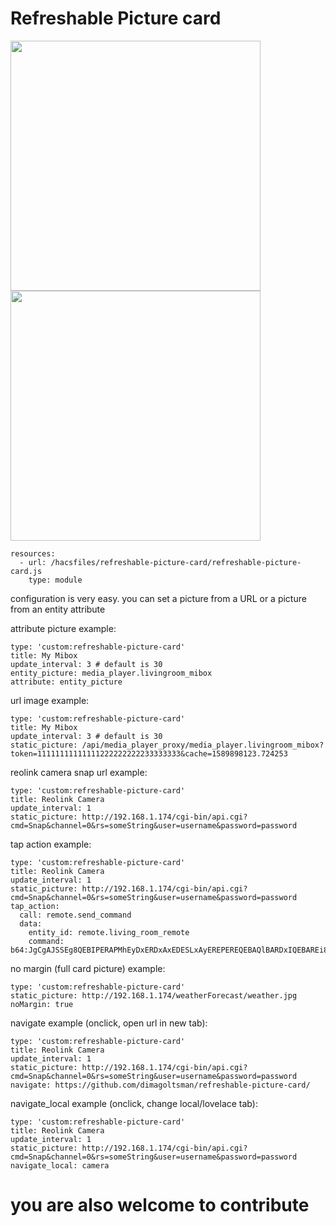 # Refreshable Picture card #


<img src="https://github.com/dimagoltsman/refreshable-picture-card/raw/master/example1.png" height="400">

<img src="https://github.com/dimagoltsman/refreshable-picture-card/raw/master/example2.png" height="400">

```
resources:
  - url: /hacsfiles/refreshable-picture-card/refreshable-picture-card.js
    type: module
```


configuration is very easy. you can set a picture from a URL or a picture from an entity attribute

attribute picture example:

```
type: 'custom:refreshable-picture-card'
title: My Mibox
update_interval: 3 # default is 30
entity_picture: media_player.livingroom_mibox
attribute: entity_picture

```

url image example:
```
type: 'custom:refreshable-picture-card'
title: My Mibox
update_interval: 3 # default is 30
static_picture: /api/media_player_proxy/media_player.livingroom_mibox?token=11111111111111222222222233333333&cache=1589898123.724253

```

reolink camera snap url example:

```
type: 'custom:refreshable-picture-card'
title: Reolink Camera
update_interval: 1
static_picture: http://192.168.1.174/cgi-bin/api.cgi?cmd=Snap&channel=0&rs=someString&user=username&password=password

```

tap action example: 

```
type: 'custom:refreshable-picture-card'
title: Reolink Camera
update_interval: 1
static_picture: http://192.168.1.174/cgi-bin/api.cgi?cmd=Snap&channel=0&rs=someString&user=username&password=password
tap_action:
  call: remote.send_command
  data:
    entity_id: remote.living_room_remote
    command: b64:JgCgAJSSEg8QEBIPERAPMhEyDxERDxAxEDESLxAyEREPEREQEBAQlBARDxIQEBAREi8PMhEvEhAQMRExDzIREBARDhISDhAyEBEQEQ8REi8RAAdclJMRDxAREREPEREwEi8SEBARDzIQMhAwDzESEBARERAQEBKSEg8QEBAREREPMREyDjESDhIwETESLxEQEBEREBAQETAPERERERAQMRAADQUAAAAAAAAAAA==

```

no margin (full card picture) example:

```
type: 'custom:refreshable-picture-card'
static_picture: http://192.168.1.174/weatherForecast/weather.jpg
noMargin: true

```

navigate example (onclick, open url in new tab): 

```
type: 'custom:refreshable-picture-card'
title: Reolink Camera
update_interval: 1
static_picture: http://192.168.1.174/cgi-bin/api.cgi?cmd=Snap&channel=0&rs=someString&user=username&password=password
navigate: https://github.com/dimagoltsman/refreshable-picture-card/
```
navigate_local example (onclick, change local/lovelace tab): 

```
type: 'custom:refreshable-picture-card'
title: Reolink Camera
update_interval: 1
static_picture: http://192.168.1.174/cgi-bin/api.cgi?cmd=Snap&channel=0&rs=someString&user=username&password=password
navigate_local: camera
```


# you are also welcome to contribute #



